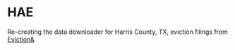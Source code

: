 # HAE
Re-creating the data downloader for Harris County, TX, eviction filings from
[Eviction&](https://docs.google.com/file/d/0B7c6wLblHQ_VQUotSlJoOUZ0Nkk/edit)

